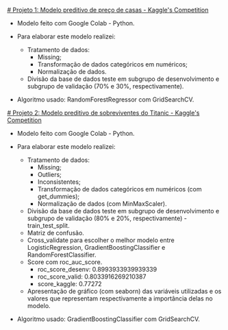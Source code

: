 [# Projeto 1: Modelo preditivo de preço de casas - Kaggle's Competition](https://github.com/camdsDS/Cesar_Portfolio/blob/main/HousePrices_from_Kaggle_RandomForestRegressor.ipynb)

* Modelo feito com Google Colab - Python.

* Para elaborar este modelo realizei:
	* Tratamento de dados:
		* Missing;
		* Transformação de dados categóricos em numéricos;
		* Normalização de dados.
	* Divisão da base de dados teste em subgrupo de desenvolvimento e subgrupo de validação (70% e 30%, respectivamente).
* Algoritmo usado: RandomForestRegressor com GridSearchCV.

[# Projeto 2: Modelo preditivo de sobreviventes do Titanic - Kaggle's Competition](https://github.com/camdsDS/Cesar_Portfolio/blob/main/Titanic_from_kaggle_GradientBoostingClassifier.ipynb)

* Modelo feito com Google Colab - Python.

* Para elaborar este modelo realizei:
	* Tratamento de dados:
		* Missing;
		* Outliers;
		* Inconsistentes;
		* Transformação de dados categóricos em numéricos (com get_dummies);
		* Normalização de dados (com MinMaxScaler).
	* Divisão da base de dados teste em subgrupo de desenvolvimento e subgrupo de validação (80% e 20%, respectivamente) - train_test_split.
	* Matriz de confusão.
	* Cross_validate para escolher o melhor modelo entre LogisticRegression, GradientBoostingClassifier e RandomForestClassifier.
	* Score com roc_auc_score.
		* roc_score_desenv: 0.8993933939939339
		* roc_score_valid: 0.8033916269210387
		* score_kaggle: 0.77272
	* Apresentação de gráfico (com seaborn) das variáveis utilizadas e os valores que representam respectivamente a importância delas no modelo.
* Algoritmo usado: GradientBoostingClassifier com GridSearchCV.
